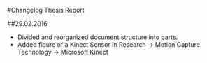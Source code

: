 #Changelog Thesis Report

##29.02.2016
* Divided and reorganized document structure into parts.
* Added figure of a Kinect Sensor in Research -> Motion Capture Technology -> Microsoft Kinect